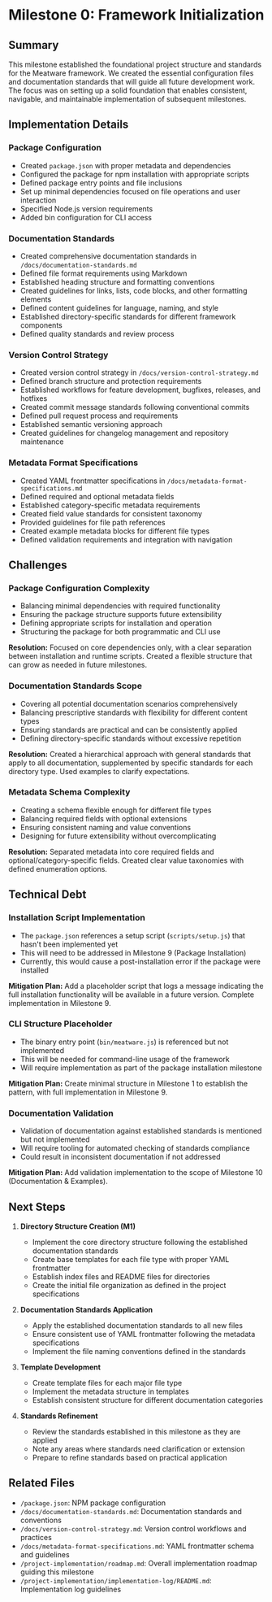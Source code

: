 # Milestone 0: Framework Initialization

## Summary

This milestone established the foundational project structure and standards for the Meatware framework. We created the essential configuration files and documentation standards that will guide all future development work. The focus was on setting up a solid foundation that enables consistent, navigable, and maintainable implementation of subsequent milestones.

## Implementation Details

### Package Configuration

- Created `package.json` with proper metadata and dependencies
- Configured the package for npm installation with appropriate scripts
- Defined package entry points and file inclusions
- Set up minimal dependencies focused on file operations and user interaction
- Specified Node.js version requirements
- Added bin configuration for CLI access

### Documentation Standards

- Created comprehensive documentation standards in `/docs/documentation-standards.md`
- Defined file format requirements using Markdown
- Established heading structure and formatting conventions
- Created guidelines for links, lists, code blocks, and other formatting elements
- Defined content guidelines for language, naming, and style
- Established directory-specific standards for different framework components
- Defined quality standards and review process

### Version Control Strategy

- Created version control strategy in `/docs/version-control-strategy.md`
- Defined branch structure and protection requirements
- Established workflows for feature development, bugfixes, releases, and hotfixes
- Created commit message standards following conventional commits
- Defined pull request process and requirements
- Established semantic versioning approach
- Created guidelines for changelog management and repository maintenance

### Metadata Format Specifications

- Created YAML frontmatter specifications in `/docs/metadata-format-specifications.md`
- Defined required and optional metadata fields
- Established category-specific metadata requirements
- Created field value standards for consistent taxonomy
- Provided guidelines for file path references
- Created example metadata blocks for different file types
- Defined validation requirements and integration with navigation

## Challenges

### Package Configuration Complexity

- Balancing minimal dependencies with required functionality
- Ensuring the package structure supports future extensibility
- Defining appropriate scripts for installation and operation
- Structuring the package for both programmatic and CLI use

**Resolution:** Focused on core dependencies only, with a clear separation between installation and runtime scripts. Created a flexible structure that can grow as needed in future milestones.

### Documentation Standards Scope

- Covering all potential documentation scenarios comprehensively
- Balancing prescriptive standards with flexibility for different content types
- Ensuring standards are practical and can be consistently applied
- Defining directory-specific standards without excessive repetition

**Resolution:** Created a hierarchical approach with general standards that apply to all documentation, supplemented by specific standards for each directory type. Used examples to clarify expectations.

### Metadata Schema Complexity

- Creating a schema flexible enough for different file types
- Balancing required fields with optional extensions
- Ensuring consistent naming and value conventions
- Designing for future extensibility without overcomplicating

**Resolution:** Separated metadata into core required fields and optional/category-specific fields. Created clear value taxonomies with defined enumeration options.

## Technical Debt

### Installation Script Implementation

- The `package.json` references a setup script (`scripts/setup.js`) that hasn't been implemented yet
- This will need to be addressed in Milestone 9 (Package Installation)
- Currently, this would cause a post-installation error if the package were installed

**Mitigation Plan:** Add a placeholder script that logs a message indicating the full installation functionality will be available in a future version. Complete implementation in Milestone 9.

### CLI Structure Placeholder

- The binary entry point (`bin/meatware.js`) is referenced but not implemented
- This will be needed for command-line usage of the framework
- Will require implementation as part of the package installation milestone

**Mitigation Plan:** Create minimal structure in Milestone 1 to establish the pattern, with full implementation in Milestone 9.

### Documentation Validation

- Validation of documentation against established standards is mentioned but not implemented
- Will require tooling for automated checking of standards compliance
- Could result in inconsistent documentation if not addressed

**Mitigation Plan:** Add validation implementation to the scope of Milestone 10 (Documentation & Examples).

## Next Steps

1. **Directory Structure Creation (M1)**
   - Implement the core directory structure following the established documentation standards
   - Create base templates for each file type with proper YAML frontmatter
   - Establish index files and README files for directories
   - Create the initial file organization as defined in the project specifications

2. **Documentation Standards Application**
   - Apply the established documentation standards to all new files
   - Ensure consistent use of YAML frontmatter following the metadata specifications
   - Implement the file naming conventions defined in the standards

3. **Template Development**
   - Create template files for each major file type
   - Implement the metadata structure in templates
   - Establish consistent structure for different documentation categories

4. **Standards Refinement**
   - Review the standards established in this milestone as they are applied
   - Note any areas where standards need clarification or extension
   - Prepare to refine standards based on practical application

## Related Files

- `/package.json`: NPM package configuration
- `/docs/documentation-standards.md`: Documentation standards and conventions
- `/docs/version-control-strategy.md`: Version control workflows and practices
- `/docs/metadata-format-specifications.md`: YAML frontmatter schema and guidelines
- `/project-implementation/roadmap.md`: Overall implementation roadmap guiding this milestone
- `/project-implementation/implementation-log/README.md`: Implementation log guidelines
